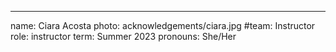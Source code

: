 ---
name: Ciara Acosta
photo: acknowledgements/ciara.jpg
#team: Instructor
role: instructor
term: Summer 2023
pronouns: She/Her